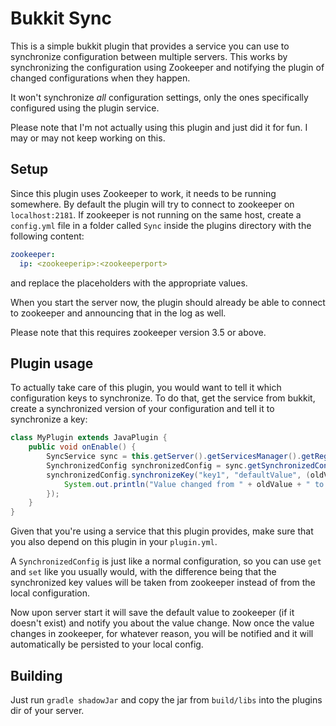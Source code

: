 # Bukkit Sync

This is a simple bukkit plugin that provides a service you can use to synchronize configuration between multiple servers. This works by 
synchronizing the configuration using Zookeeper and notifying the plugin of changed configurations when they happen.

It won't synchronize _all_ configuration settings, only the ones specifically configured using the plugin service.

Please note that I'm not actually using this plugin and just did it for fun. I may or may not keep working on this.

## Setup

Since this plugin uses Zookeeper to work, it needs to be running somewhere. By default the plugin will try to connect to zookeeper on 
`localhost:2181`. If zookeeper is not running on the same host, create a `config.yml` file in a folder called `Sync` inside the plugins directory 
with the following content:
```yaml
zookeeper:
  ip: <zookeeperip>:<zookeeperport>
```

and replace the placeholders with the appropriate values.

When you start the server now, the plugin should already be able to connect to zookeeper and announcing that in the log as well.

Please note that this requires zookeeper version 3.5 or above.

## Plugin usage

To actually take care of this plugin, you would want to tell it which configuration keys to synchronize. To do that, get the service from bukkit, 
create a synchronized version of your configuration and tell it to synchronize a key:

```java
class MyPlugin extends JavaPlugin {
    public void onEnable() {
        SyncService sync = this.getServer().getServicesManager().getRegistration(SyncService.class).getProvider();
        SynchronizedConfig synchronizedConfig = sync.getSynchronizedConfig(this.getConfig());
        synchronizedConfig.synchronizeKey("key1", "defaultValue", (oldValue, newValue) -> {
            System.out.println("Value changed from " + oldValue + " to " + newValue);
        });
    }
}
```

Given that you're using a service that this plugin provides, make sure that you also depend on this plugin in your `plugin.yml`.

A `SynchronizedConfig` is just like a normal configuration, so you can use `get` and `set` like you usually would, with the difference being that 
the synchronized key values will be taken from zookeeper instead of from the local configuration.

Now upon server start it will save the default value to zookeeper (if it doesn't exist) and notify you about the value change. Now once the value 
changes in zookeeper, for whatever reason, you will be notified and it will automatically be persisted to your local config.

## Building

Just run `gradle shadowJar` and copy the jar from `build/libs` into the plugins dir of your server.
